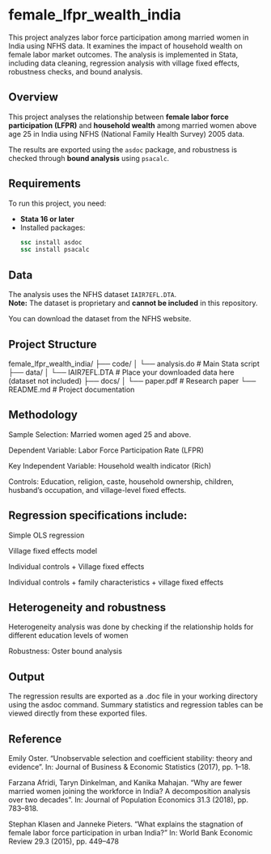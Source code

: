 # female_lfpr_wealth_india
This project analyzes labor force participation among married women in India using NFHS data. It examines the impact of household wealth on female labor market outcomes. The analysis is implemented in Stata, including data cleaning, regression analysis with village fixed effects, robustness checks, and bound analysis.



##  Overview
This project analyses the relationship between **female labor force participation (LFPR)** and **household wealth** among married women above age 25 in India using NFHS (National Family Health Survey) 2005 data.  

The results are exported using the `asdoc` package, and robustness is checked through **bound analysis** using `psacalc`.

##  Requirements
To run this project, you need:

- **Stata 16 or later**
- Installed packages:
  ```stata
  ssc install asdoc
  ssc install psacalc
## Data

The analysis uses the NFHS dataset `IAIR7EFL.DTA`.  
**Note:** The dataset is proprietary and **cannot be included** in this repository.  

You can download the dataset from the NFHS website. 



## Project Structure

female_lfpr_wealth_india/
├── code/
│   └── analysis.do        # Main Stata script
├── data/
│   └── IAIR7EFL.DTA       # Place your downloaded data here (dataset not included)
├── docs/
│   └── paper.pdf          # Research paper
└── README.md              # Project documentation



## Methodology

Sample Selection: Married women aged 25 and above.

Dependent Variable: Labor Force Participation Rate (LFPR)

Key Independent Variable: Household wealth indicator (Rich)

Controls: Education, religion, caste, household ownership, children, husband’s occupation, and village-level fixed effects.

## Regression specifications include:

Simple OLS regression

Village fixed effects model

Individual controls + Village fixed effects

Individual controls + family characteristics + village fixed effects

## Heterogeneity and robustness
Heterogeneity analysis was done by checking if the relationship holds for different education levels of women

Robustness: Oster bound analysis




## Output

The regression results are exported as a .doc file in your working directory using the asdoc command.
Summary statistics and regression tables can be viewed directly from these exported files.

## Reference

Emily Oster. “Unobservable selection and coefficient stability: theory and evidence”. In: Journal of Business & Economic Statistics (2017), pp. 1–18.

Farzana Afridi, Taryn Dinkelman, and Kanika Mahajan. “Why are fewer married women joining the workforce in India? A decomposition analysis over two decades”. In: Journal of Population Economics 31.3 (2018), pp. 783–818.

Stephan Klasen and Janneke Pieters. “What explains the stagnation of female labor force participation in urban India?” In: World Bank Economic Review 29.3 (2015), pp. 449–478



